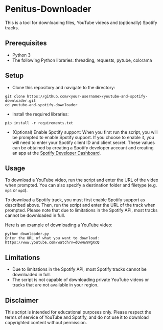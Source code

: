 # Penitus-Downloader



This is a tool for downloading files, YouTube videos and (optionally) Spotify tracks.

## Prerequisites
* Python 3
* The following Python libraries: threading, requests, pytube, colorama

## Setup
- Clone this repository and navigate to the directory:
```
git clone https://github.com/<your-username>/youtube-and-spotify-downloader.git
cd youtube-and-spotify-downloader
```
- Install the required libraries:

```pip install -r requirements.txt```

- (Optional) Enable Spotify support:
When you first run the script, you will be prompted to enable Spotify support. If you choose to enable it, you will need to enter your Spotify client ID and client secret. These values can be obtained by creating a Spotify developer account and creating an app at the [Spotify Developer Dashboard](https://developer.spotify.com/dashboard/).

## Usage
To download a YouTube video, run the script and enter the URL of the video when prompted. You can also specify a destination folder and filetype (e.g. `mp4` or `mp3`).

To download a Spotify track, you must first enable Spotify support as described above. Then, run the script and enter the URL of the track when prompted. Please note that due to limitations in the Spotify API, most tracks cannot be downloaded in full.

Here is an example of downloading a YouTube video:

```
python downloader.py
Enter the URL of what you want to download: https://www.youtube.com/watch?v=dQw4w9WgXcQ
```

## Limitations
- Due to limitations in the Spotify API, most Spotify tracks cannot be downloaded in full.
- The script is not capable of downloading private YouTube videos or tracks that are not available in your region.

## Disclaimer
This script is intended for educational purposes only. Please respect the terms of service of YouTube and Spotify, and do not use it to download copyrighted content without permission.